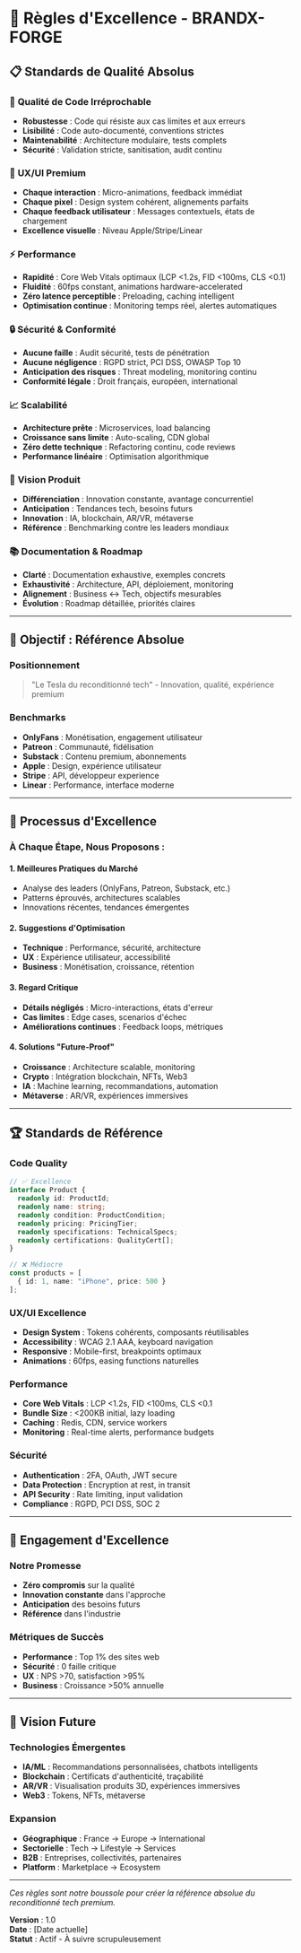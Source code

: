 # 🎯 Règles d'Excellence - BRANDX-FORGE

## 📋 Standards de Qualité Absolus

### 🔧 **Qualité de Code Irréprochable**
- **Robustesse** : Code qui résiste aux cas limites et aux erreurs
- **Lisibilité** : Code auto-documenté, conventions strictes
- **Maintenabilité** : Architecture modulaire, tests complets
- **Sécurité** : Validation stricte, sanitisation, audit continu

### 🎨 **UX/UI Premium**
- **Chaque interaction** : Micro-animations, feedback immédiat
- **Chaque pixel** : Design system cohérent, alignements parfaits
- **Chaque feedback utilisateur** : Messages contextuels, états de chargement
- **Excellence visuelle** : Niveau Apple/Stripe/Linear

### ⚡ **Performance**
- **Rapidité** : Core Web Vitals optimaux (LCP <1.2s, FID <100ms, CLS <0.1)
- **Fluidité** : 60fps constant, animations hardware-accelerated
- **Zéro latence perceptible** : Preloading, caching intelligent
- **Optimisation continue** : Monitoring temps réel, alertes automatiques

### 🔒 **Sécurité & Conformité**
- **Aucune faille** : Audit sécurité, tests de pénétration
- **Aucune négligence** : RGPD strict, PCI DSS, OWASP Top 10
- **Anticipation des risques** : Threat modeling, monitoring continu
- **Conformité légale** : Droit français, européen, international

### 📈 **Scalabilité**
- **Architecture prête** : Microservices, load balancing
- **Croissance sans limite** : Auto-scaling, CDN global
- **Zéro dette technique** : Refactoring continu, code reviews
- **Performance linéaire** : Optimisation algorithmique

### 🚀 **Vision Produit**
- **Différenciation** : Innovation constante, avantage concurrentiel
- **Anticipation** : Tendances tech, besoins futurs
- **Innovation** : IA, blockchain, AR/VR, métaverse
- **Référence** : Benchmarking contre les leaders mondiaux

### 📚 **Documentation & Roadmap**
- **Clarté** : Documentation exhaustive, exemples concrets
- **Exhaustivité** : Architecture, API, déploiement, monitoring
- **Alignement** : Business ↔ Tech, objectifs mesurables
- **Évolution** : Roadmap détaillée, priorités claires

---

## 🎯 **Objectif : Référence Absolue**

### **Positionnement**
> "Le Tesla du reconditionné tech" - Innovation, qualité, expérience premium

### **Benchmarks**
- **OnlyFans** : Monétisation, engagement utilisateur
- **Patreon** : Communauté, fidélisation
- **Substack** : Contenu premium, abonnements
- **Apple** : Design, expérience utilisateur
- **Stripe** : API, développeur experience
- **Linear** : Performance, interface moderne

---

## 🔄 **Processus d'Excellence**

### **À Chaque Étape, Nous Proposons :**

#### 1. **Meilleures Pratiques du Marché**
- Analyse des leaders (OnlyFans, Patreon, Substack, etc.)
- Patterns éprouvés, architectures scalables
- Innovations récentes, tendances émergentes

#### 2. **Suggestions d'Optimisation**
- **Technique** : Performance, sécurité, architecture
- **UX** : Expérience utilisateur, accessibilité
- **Business** : Monétisation, croissance, rétention

#### 3. **Regard Critique**
- **Détails négligés** : Micro-interactions, états d'erreur
- **Cas limites** : Edge cases, scenarios d'échec
- **Améliorations continues** : Feedback loops, métriques

#### 4. **Solutions "Future-Proof"**
- **Croissance** : Architecture scalable, monitoring
- **Crypto** : Intégration blockchain, NFTs, Web3
- **IA** : Machine learning, recommandations, automation
- **Métaverse** : AR/VR, expériences immersives

---

## 🏆 **Standards de Référence**

### **Code Quality**
```typescript
// ✅ Excellence
interface Product {
  readonly id: ProductId;
  readonly name: string;
  readonly condition: ProductCondition;
  readonly pricing: PricingTier;
  readonly specifications: TechnicalSpecs;
  readonly certifications: QualityCert[];
}

// ❌ Médiocre
const products = [
  { id: 1, name: "iPhone", price: 500 }
];
```

### **UX/UI Excellence**
- **Design System** : Tokens cohérents, composants réutilisables
- **Accessibility** : WCAG 2.1 AAA, keyboard navigation
- **Responsive** : Mobile-first, breakpoints optimaux
- **Animations** : 60fps, easing functions naturelles

### **Performance**
- **Core Web Vitals** : LCP <1.2s, FID <100ms, CLS <0.1
- **Bundle Size** : <200KB initial, lazy loading
- **Caching** : Redis, CDN, service workers
- **Monitoring** : Real-time alerts, performance budgets

### **Sécurité**
- **Authentication** : 2FA, OAuth, JWT secure
- **Data Protection** : Encryption at rest, in transit
- **API Security** : Rate limiting, input validation
- **Compliance** : RGPD, PCI DSS, SOC 2

---

## 🎯 **Engagement d'Excellence**

### **Notre Promesse**
- **Zéro compromis** sur la qualité
- **Innovation constante** dans l'approche
- **Anticipation** des besoins futurs
- **Référence** dans l'industrie

### **Métriques de Succès**
- **Performance** : Top 1% des sites web
- **Sécurité** : 0 faille critique
- **UX** : NPS >70, satisfaction >95%
- **Business** : Croissance >50% annuelle

---

## 🚀 **Vision Future**

### **Technologies Émergentes**
- **IA/ML** : Recommandations personnalisées, chatbots intelligents
- **Blockchain** : Certificats d'authenticité, traçabilité
- **AR/VR** : Visualisation produits 3D, expériences immersives
- **Web3** : Tokens, NFTs, métaverse

### **Expansion**
- **Géographique** : France → Europe → International
- **Sectorielle** : Tech → Lifestyle → Services
- **B2B** : Entreprises, collectivités, partenaires
- **Platform** : Marketplace → Ecosystem

---

*Ces règles sont notre boussole pour créer la référence absolue du reconditionné tech premium.*

**Version** : 1.0  
**Date** : [Date actuelle]  
**Statut** : Actif - À suivre scrupuleusement
